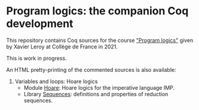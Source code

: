 # Program logics: the companion Coq development

This repository contains Coq sources for the course ["Program logics"](https://www.college-de-france.fr/site/xavier-leroy/course-2020-2021.htm) given by Xavier Leroy at Collège de France in 2021.

This is work in progress.

An HTML pretty-printing of the commented sources is also available:

1. Variables and loops: Hoare logics
   * Module [Hoare](https://xavierleroy.org/cdf-program-logics/CDF.Hoare.html): Hoare logics for the imperative language IMP.
   * Library [Sequences](https://xavierleroy.org/cdf-program-logics/CDF.Sequences.html): definitions and properties of reduction sequences.


